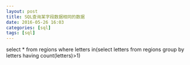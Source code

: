 ```yaml
---
layout: post
title: SQL查询某字段数据相同的数据
date: 2016-05-26 16:03
categories: [sql]
tags: [sql]
---
```

select * from regions where letters in(select letters from regions group by letters having count(letters)>1)
